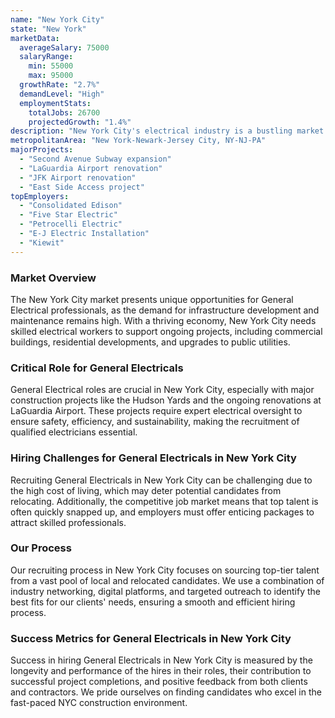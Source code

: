 ```yaml
---
name: "New York City"
state: "New York"
marketData:
  averageSalary: 75000
  salaryRange:
    min: 55000
    max: 95000
  growthRate: "2.7%"
  demandLevel: "High"
  employmentStats:
    totalJobs: 26700
    projectedGrowth: "1.4%"
description: "New York City's electrical industry is a bustling market with numerous opportunities, high salary ranges, and a steady growth rate."
metropolitanArea: "New York-Newark-Jersey City, NY-NJ-PA"
majorProjects:
  - "Second Avenue Subway expansion"
  - "LaGuardia Airport renovation"
  - "JFK Airport renovation"
  - "East Side Access project"
topEmployers:
  - "Consolidated Edison"
  - "Five Star Electric"
  - "Petrocelli Electric"
  - "E-J Electric Installation"
  - "Kiewit"
---
```


### Market Overview
The New York City market presents unique opportunities for General Electrical professionals, as the demand for infrastructure development and maintenance remains high. With a thriving economy, New York City needs skilled electrical workers to support ongoing projects, including commercial buildings, residential developments, and upgrades to public utilities.

### Critical Role for General Electricals
General Electrical roles are crucial in New York City, especially with major construction projects like the Hudson Yards and the ongoing renovations at LaGuardia Airport. These projects require expert electrical oversight to ensure safety, efficiency, and sustainability, making the recruitment of qualified electricians essential.

### Hiring Challenges for General Electricals in New York City
Recruiting General Electricals in New York City can be challenging due to the high cost of living, which may deter potential candidates from relocating. Additionally, the competitive job market means that top talent is often quickly snapped up, and employers must offer enticing packages to attract skilled professionals.

### Our Process
Our recruiting process in New York City focuses on sourcing top-tier talent from a vast pool of local and relocated candidates. We use a combination of industry networking, digital platforms, and targeted outreach to identify the best fits for our clients' needs, ensuring a smooth and efficient hiring process.

### Success Metrics for General Electricals in New York City
Success in hiring General Electricals in New York City is measured by the longevity and performance of the hires in their roles, their contribution to successful project completions, and positive feedback from both clients and contractors. We pride ourselves on finding candidates who excel in the fast-paced NYC construction environment.
